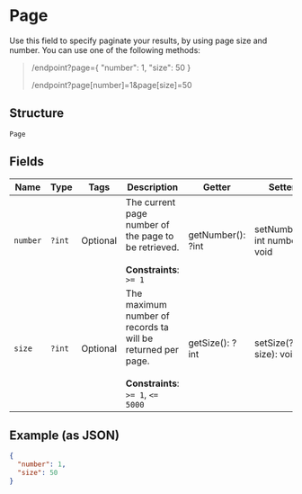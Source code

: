 
# Page

Use this field to specify paginate your results, by using page size and number. You can use one of the following methods:

> /endpoint?page={ "number": 1, "size": 50 }
> 
> /endpoint?page[number]=1&page[size]=50

## Structure

`Page`

## Fields

| Name | Type | Tags | Description | Getter | Setter |
|  --- | --- | --- | --- | --- | --- |
| `number` | `?int` | Optional | The current page number of the page to be retrieved.<br><br>**Constraints**: `>= 1` | getNumber(): ?int | setNumber(?int number): void |
| `size` | `?int` | Optional | The maximum number of records ta will be returned per page.<br><br>**Constraints**: `>= 1`, `<= 5000` | getSize(): ?int | setSize(?int size): void |

## Example (as JSON)

```json
{
  "number": 1,
  "size": 50
}
```

